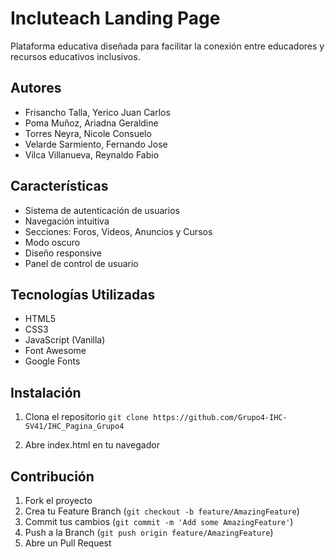 # Incluteach Landing Page

Plataforma educativa diseñada para facilitar la conexión entre educadores y recursos educativos inclusivos.

## Autores

- Frisancho Talla, Yerico Juan Carlos
- Poma Muñoz, Ariadna Geraldine
- Torres Neyra, Nicole Consuelo
- Velarde Sarmiento, Fernando Jose
- Vilca Villanueva, Reynaldo Fabio

## Características

- Sistema de autenticación de usuarios
- Navegación intuitiva
- Secciones: Foros, Videos, Anuncios y Cursos
- Modo oscuro
- Diseño responsive
- Panel de control de usuario

## Tecnologías Utilizadas

- HTML5
- CSS3
- JavaScript (Vanilla)
- Font Awesome
- Google Fonts

## Instalación

1. Clona el repositorio
   ```git clone https://github.com/Grupo4-IHC-SV41/IHC_Pagina_Grupo4```

2. Abre index.html en tu navegador

## Contribución

1. Fork el proyecto
2. Crea tu Feature Branch (`git checkout -b feature/AmazingFeature`)
3. Commit tus cambios (`git commit -m 'Add some AmazingFeature'`)
4. Push a la Branch (`git push origin feature/AmazingFeature`)
5. Abre un Pull Request

